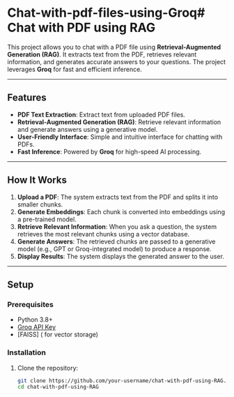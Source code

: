 # Chat-with-pdf-files-using-Groq# Chat with PDF using RAG



This project allows you to chat with a PDF file using **Retrieval-Augmented Generation (RAG)**. It extracts text from the PDF, retrieves relevant information, and generates accurate answers to your questions. The project leverages **Groq** for fast and efficient inference.

---

## Features
- **PDF Text Extraction**: Extract text from uploaded PDF files.
- **Retrieval-Augmented Generation (RAG)**: Retrieve relevant information and generate answers using a generative model.
- **User-Friendly Interface**: Simple and intuitive interface for chatting with PDFs.
- **Fast Inference**: Powered by **Groq** for high-speed AI processing.

---

## How It Works
1. **Upload a PDF**: The system extracts text from the PDF and splits it into smaller chunks.
2. **Generate Embeddings**: Each chunk is converted into embeddings using a pre-trained model.
3. **Retrieve Relevant Information**: When you ask a question, the system retrieves the most relevant chunks using a vector database.
4. **Generate Answers**: The retrieved chunks are passed to a generative model (e.g., GPT or Groq-integrated model) to produce a response.
5. **Display Results**: The system displays the generated answer to the user.

---

## Setup

### Prerequisites
- Python 3.8+
- [Groq API Key](https://groq.com/) 
- [FAISS] ( for vector storage)

### Installation
1. Clone the repository:
   ```bash
   git clone https://github.com/your-username/chat-with-pdf-using-RAG.git
   cd chat-with-pdf-using-RAG
